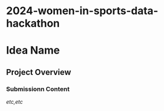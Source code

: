 # 2024-women-in-sports-data-hackathon

# Idea Name


## Project Overview 

### Submissionn Content

*etc,etc*
